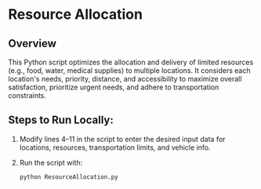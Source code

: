 # Resource Allocation

## Overview
This Python script optimizes the allocation and delivery of limited resources (e.g., food, water, medical supplies) to multiple locations. It considers each location's needs, priority, distance, and accessibility to maximize overall satisfaction, prioritize urgent needs, and adhere to transportation constraints.

## Steps to Run Locally:
1. Modify lines 4–11 in the script to enter the desired input data for locations, resources, transportation limits, and vehicle info.

2. Run the script with:
   ```bash
   python ResourceAllocation.py
   ```
